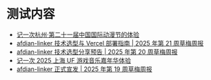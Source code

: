 # 测试内容
<!-- BLOG_START -->
- [记一次杭州·第二十一届中国国际动漫节的体验](https://blog.cmyr.ltd/archives/98c96aac.html)
- [afdian-linker 技术选型与 Vercel 部署指南 | 2025 年第 21 周草梅周报](https://blog.cmyr.ltd/archives/2025-21-caomei-weekly-afdian-linker-tech-selection-deployment-guide.html)
- [afdian-linker 技术选型分享预告 | 2025 年第 20 周草梅周报](https://blog.cmyr.ltd/archives/2025-20-caomei-weekly-afdian-linker-github-updates.html)
- [记一次 2025 上海 UF 游戏音乐嘉年华体验](https://blog.cmyr.ltd/archives/9274e2a3.html)
- [afdian-linker 正式宣发 | 2025 年第 19 周草梅周报](https://blog.cmyr.ltd/archives/2025-19-caomei-weekly-afdian-linker-github-updates.html)
<!-- BLOG_END -->
